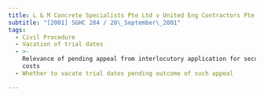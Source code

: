```yaml
---
title: L & M Concrete Specialists Pte Ltd v United Eng Contractors Pte Ltd
subtitle: "[2001] SGHC 284 / 28\_September\_2001"
tags:
  - Civil Procedure
  - Vacation of trial dates
  - >-
    Relevance of pending appeal from interlocutory application for security for
    costs
  - Whether to vacate trial dates pending outcome of such appeal

---
```


